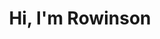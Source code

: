 ---
title: Hi, I'm Rowinson
hide_title: false
sections:
  - section_id: hero
    type: section_hero
    content: >-
        I love reading 📖, running 🏃🏻‍♂️, coding 👨🏻‍💻 and cooking 👨🏻‍🍳.
  - section_id: content
    type: section_content
    content: >-
        I'm a Software developer from [Totoró](https://es.wikipedia.org/wiki/Totor%C3%B3), Colombia.
        I've lived in different cities in Colombia, and moved to Sweden two years ago.
            
    

        During school, I was a librarian assistant at the
        [Casa del Pueblo](https://www.lafm.com.co/colombia/premio-nacional-bibliotecas-fue-la-casa-del-pueblo-inza-cauca)
        public library,
        where I falled in love with reading books. As I enjoyed video games 👾 and technology, I decided
        to study Industrial Automation Engineering where I had the possibility
        to explore firmware programming, robotics and enterprise applications development.


        After University, I moved to Bogotá to work as a .NET developer,
        later moved to Cali and joined AlertLogic where I started with
        Erlang/Elixir and decided to focus on it. The idea of building highly available,
        fault-tolerant, distributed systems was exciting!
        Right now, I'm working in Stockholm, Sweden 🇸🇪, as 
        a backend developer using Elixir and Golang.


        In my spare time, I created a devotionals app that has more than 100.000
        downloads and more than 700.000 monthly visits.
        I've also started an [Open Source project](https://github.com/rwngallego/perfecty-push) 
        to send Push Notifications for free ⚡️, initially as a Wordpress plugin because its user base is huge, and
        "*customers don't care about your solution but their problems*", [[1]](https://blog.leanstack.com/the-artist-and-the-innovator/).
        Going straight to the building phase without first approaching your end users could not be the most optimal way of using your resources:


  - section_id: guanacas
    type: section_content
    image: images/lean.png
      
  - section_id: content
    type: section_content
    content: >-
        *I hope we can have a chat soon! You can reach me on Slack or [Contact me](/contact)*.
    

        For the moment, below is a picture of the Casa del Pueblo public library:

  - section_id: guanacas
    type: section_content
    image: images/guanacas.jpg
template: advanced
---